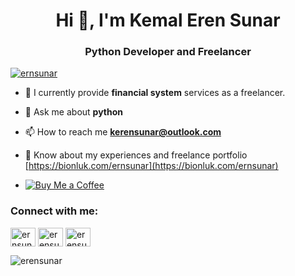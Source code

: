 <h1 align="center">Hi 👋, I'm Kemal Eren Sunar</h1>
<h3 align="center">Python Developer and Freelancer</h3>

<p align="left"> <a href="https://twitter.com/ernsunar" target="blank"><img src="https://img.shields.io/twitter/follow/ernsunar?logo=twitter&style=for-the-badge" alt="ernsunar" /></a> </p>

- 🌱 I currently provide **financial system** services as a freelancer.

- 💬 Ask me about **python**

- 📫 How to reach me **kerensunar@outlook.com**

- 📄 Know about my experiences and freelance portfolio [https://bionluk.com/ernsunar](https://bionluk.com/ernsunar)
  
- [![Buy Me a Coffee](https://img.shields.io/badge/Buy%20Me%20a%20Coffee-%23FFDD00?style=for-the-badge&logo=buy-me-a-coffee&logoColor=black)](https://coff.ee/erensunar)

<h3 align="left">Connect with me:</h3>
<p align="left">
<a href="https://twitter.com/ernsunar" target="blank"><img align="center" src="https://raw.githubusercontent.com/rahuldkjain/github-profile-readme-generator/master/src/images/icons/Social/twitter.svg" alt="ernsunar" height="30" width="40" /></a>
<a href="https://linkedin.com/in/erensunar" target="blank"><img align="center" src="https://raw.githubusercontent.com/rahuldkjain/github-profile-readme-generator/master/src/images/icons/Social/linked-in-alt.svg" alt="erensunar" height="30" width="40" /></a>
<a href="https://www.youtube.com/c/erensunar" target="blank"><img align="center" src="https://raw.githubusercontent.com/rahuldkjain/github-profile-readme-generator/master/src/images/icons/Social/youtube.svg" alt="erensunar" height="30" width="40" /></a>
</p>

<p><img align="center" src="https://github-readme-streak-stats.herokuapp.com/?user=erensunar&" alt="erensunar" /></p>
